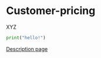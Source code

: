 # Customer-pricing

XYZ
```python
print("hello!")
```

[Description page](https://mau255.github.io/Customer-pricing/)
